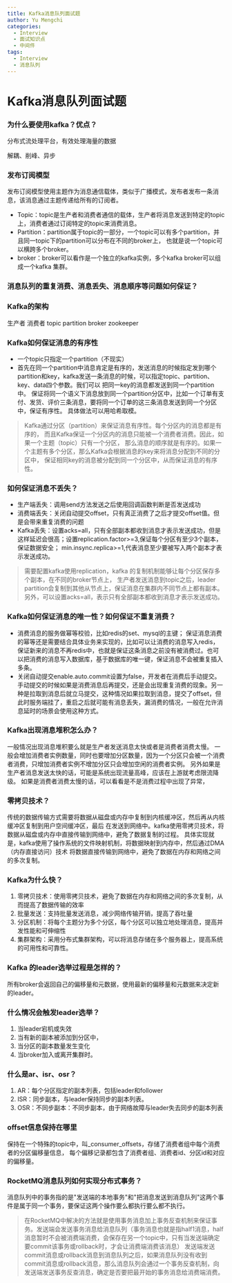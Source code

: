 ```yaml
---
title: Kafka消息队列面试题
author: Yu Mengchi
categories:
  - Interview 
  - 面试知识点
  - 中间件
tags:
  - Interview
  - 消息队列
---
```

  
# Kafka消息队列面试题

### 为什么要使用kafka？优点？
分布式流处理平台，有效处理海量的数据

解耦、削峰、异步

### 发布订阅模型
发布订阅模型使用主题作为消息通信载体，类似于广播模式，发布者发布一条消息，该消息通过主题传递给所有的订阅者。

- Topic：topic是生产者和消费者通信的载体，生产者将消息发送到特定的topic上，消费者通过订阅特定的topic来消费消息。
- Partition：partition属于topic的一部分，一个topic可以有多个partition，并且同一topic下的partition可以分布在不同的broker上，
也就是说一个topic可以横跨多个broker。
- broker：broker可以看作是一个独立的kafka实例，多个kafka broker可以组成一个kafka 集群。

### 消息队列的重复消费、消息丢失、消息顺序等问题如何保证？


### Kafka的架构
生产者
消费者
topic
partition
broker
zookeeper

### Kafka如何保证消息的有序性

- 一个topic只指定一个partition（不现实）
- 首先在同一个partition中消息肯定是有序的，发送消息的时候指定发到哪个partition和key，kafka发送一条消息的时候，可以指定topic、partition、key、data四个参数。我们可以
把同一key的消息都发送到同一个partition中。
保证将同一个语义下消息放到同一个partition分区中，比如一个订单有支付、发货、评价三条消息，要将同一个订单的这三条消息发送到同一个分区中，保证有序性。
具体做法可以用哈希取模。

> Kafka通过分区（partition）来保证消息有序性。每个分区内的消息都是有序的，
而且Kafka保证一个分区内的消息只能被一个消费者消费。因此，如果一个主题（topic）只有一个分区，
那么消息的顺序就是有序的。如果一个主题有多个分区，那么Kafka会根据消息的key来将消息分配到不同的分区中，
保证相同key的消息被分配到同一个分区中，从而保证消息的有序性。

### 如何保证消息不丢失？
- 生产端丢失：调用send方法发送之后使用回调函数判断是否发送成功
- 消费端丢失：关闭自动提交offset，只有真正消费了之后才提交offset值。但是会带来重复消费的问题
- Kafka丢失：设置acks=all，只有全部副本都收到消息才表示发送成功，但是这样延迟会很高；设置replication.factor>=3,保证每个分区有至少3个副本，保证数据安全；
min.insync.replica>=1,代表消息至少要被写入两个副本才表示发送成功。

> 需要配置kafka使用replication，kafka 的复制机制能够让每个分区保存多个副本，在不同的broker节点上，
> 生产者发送消息到topic之后，leader partition会复制到其他从节点上，保证消息在集群内不同节点上都有副本。
> 另外，可以设置acks=all，表示只有全部副本都收到消息才表示发送成功。

### Kafka如何保证消息的唯一性？如何保证不重复消费？
- 消费消息的服务做幂等校验，比如redis的set、mysql的主键；
保证消息消费的幂等还是需要结合具体业务来实现的，比如可以让消费的消息写入redis，保证新来的消息不再redis中，也就是保证这条消息之前没有被消费过。也可以把消费的消息写入数据库，基于数据库的唯一键，保证消息不会被重复插入多条。
- 关闭自动提交enable.auto.commit设置为false，开发者在消费后手动提交。
手动提交的时候如果是消费消息后再提交，还是会出现重复消费的现象。另一种是拉取到消息后就立马提交，这种情况如果拉取到消息，提交了offset，但此时服务端挂了，重启之后就可能有消息丢失，漏消费的情况，一般在允许消息延时的场景会使用这种方式。

### Kafka出现消息堆积怎么办？
一般情况出现消息堆积要么就是生产者发送消息太快或者是消费者消费太慢。
一般会增加消费者实例数量，同时也要增加分区数量，因为一个分区只会被一个消费者消费，只增加消费者实例不增加分区只会增加空闲的消费者实例。
另外如果是生产者消息发送太快的话，可能是系统出现流量高峰，应该在上游就考虑限流降级。
如果是消费者消费太慢的话，可以看看是不是消费过程中出现了异常，

### 零拷贝技术？
传统的数据传输方式需要将数据从磁盘或内存中复制到内核缓冲区，然后再从内核缓冲区复制到用户空间缓冲区，最后
在发送到网络中。kafka使用零拷贝技术，将数据从磁盘或内存中直接传输到网络中，避免了数据复制的过程。
具体实现就是，kafka使用了操作系统的文件映射机制，将数据映射到内存中，然后通过DMA（内存直接访问）技术
将数据直接传输到网络中，避免了数据在内存和网络之间的多次复制。

### Kafka为什么快？
1. 零拷贝技术：使用零拷贝技术，避免了数据在内存和网络之间的多次复制，从而提高了数据传输的效率
2. 批量发送：支持批量发送消息，减少网络传输开销，提高了吞吐量
3. 分区机制：将每个主题分为多个分区，每个分区可以独立地处理消息，提高并发性能和可伸缩性
4. 集群架构：采用分布式集群架构，可以将消息存储在多个服务器上，提高系统的可用性和可靠性。

### Kafka 的leader选举过程是怎样的？
所有broker会返回自己的偏移量和元数据，使用最新的偏移量和元数据来决定新的leader。

### 什么情况会触发leader选举？
1. 当leader宕机或失效
2. 当有新的副本被添加到分区中，
3. 当分区的副本数量发生变化
4. 当broker加入或离开集群时。

### 什么是ar、isr、osr？
1. AR：每个分区指定的副本列表，包括leader和follower
2. ISR：同步副本，与leader保持同步的副本列表。
3. OSR：不同步副本：不同步副本，由于网络故障与leader失去同步的副本列表

### offset信息保持在哪里
保持在一个特殊的topic中，叫_consumer_offsets，存储了消费者组中每个消费者的分区偏移量信息，
每个偏移记录都包含了消费者组、消费者id、分区id和对应的偏移量。

### RocketMQ消息队列如何实现分布式事务？

消息队列中的事务指的是"发送端的本地事务"和"把消息发送到消息队列"这两个事件是属于同一个事务，要保证这两个操作要么都执行要么都不执行。

> 在RocketMQ中解决的方法就是使用事务消息加上事务反查机制来保证事务。发送端会发送事务消息给消息队列（事务消息也就是指half1消息，half消息暂时不会被消费端消费，会保存在另一个topic中，只有当发送端确定要commit该事务或rollback时，才会让消费端消费该消息）
发送端发送commit消息或rollback消息到消息队列之后，如果消息队列没有收到commit消息或rollback消息，那么消息队列会通过一个事务反查机制，向发送端发送事务反查消息，确定是否要把最开始的事务消息给消费端消费。



